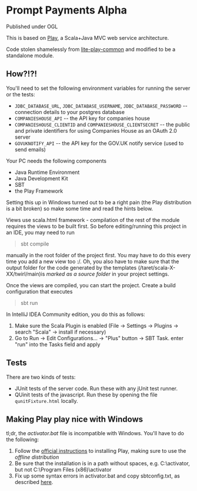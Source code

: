 # Prompt Payments Alpha

Published under OGL
 
This is based on [Play](http://www.playframework.com), a Scala+Java MVC web service architecture.

Code stolen shamelessly from [lite-play-common](https://github.com/BISDigital/lite-play-common) and modified to be a standalone module.

## How?!?!

You'll need to set the following environment variables for running the server or the tests:
- `JDBC_DATABASE_URL`, `JDBC_DATABASE_USERNAME`, `JDBC_DATABASE_PASSWORD` -- connection details to your postgres database
- `COMPANIESHOUSE_API` -- the API key for companies house
- `COMPANIESHOUSE_CLIENTID` and `COMPANIESHOUSE_CLIENTSECRET` -- the public and private identifiers for using Companies House as an OAuth 2.0 server
- `GOVUKNOTIFY_API` -- the API key for the GOV.UK notify service (used to send emails)

Your PC needs the following components

- Java Runtime Environment
- Java Development Kit
- SBT
- the Play Framework 

Setting this up in Windows turned out to be a right pain (the Play distribution is a bit broken) so make some time and read the hints below.

Views use scala.html framework - compilation of the rest of the module requires the views to be built first. So before editing/running this project in an IDE, you may need to run

> sbt compile

manually in the root folder of the project first. You may have to do this every time you add a new view too :/. Oh, you also have to make sure that the output folder for the code generated by the templates (/taret/scala-X-XX/twirl/main)is *marked as a source folder* in your project settings. 

Once the views are compiled, you can start the project. Create a build configuration that executes

> sbt run

In IntelliJ IDEA Community edition, you do this as follows:
1. Make sure the Scala Plugin is enabled (File -> Settings -> Plugins -> search "Scala" -> install if necessary)
2. Go to Run -> Edit Configurations... -> "Plus" button -> SBT Task. enter "run" into the Tasks field and apply 

## Tests

There are two kinds of tests:
- JUnit tests of the server code. Run these with any jUnit test runner.
- QUinit tests of the javascript. Run these by opening the file `qunitFixture.html` locally.

## Making Play play nice with Windows

tl;dr, the *activator.bat* file is incompatible with Windows. You'll have to do the following:

1. Follow the [official instructions](https://playframework.com/documentation/2.5.x/Installing) to installing Play, making sure to use the *offline distribution*
2. Be sure that the installation is in a path without spaces, e.g. C:\activator, but not C:\Program Files (x86)\activator
3. Fix up some syntax errors in activator.bat and copy sbtconfig.txt, as described [here](http://stackoverflow.com/a/37153773).



